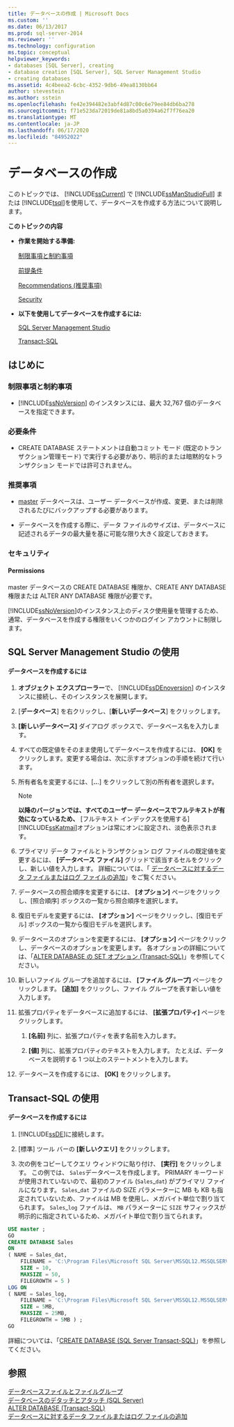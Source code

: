 ```yaml
---
title: データベースの作成 | Microsoft Docs
ms.custom: ''
ms.date: 06/13/2017
ms.prod: sql-server-2014
ms.reviewer: ''
ms.technology: configuration
ms.topic: conceptual
helpviewer_keywords:
- databases [SQL Server], creating
- database creation [SQL Server], SQL Server Management Studio
- creating databases
ms.assetid: 4c4beea2-6cbc-4352-9db6-49ea8130bb64
author: stevestein
ms.author: sstein
ms.openlocfilehash: fe42e394482e3abf4d87c00c6e79ee84db6ba278
ms.sourcegitcommit: f71e523da72019de81a8bd5a0394a62f7f76ea20
ms.translationtype: MT
ms.contentlocale: ja-JP
ms.lasthandoff: 06/17/2020
ms.locfileid: "84952022"
---
```

# <a name="create-a-database"></a>データベースの作成
  このトピックでは、 [!INCLUDE[ssCurrent](../../includes/sscurrent-md.md)] で [!INCLUDE[ssManStudioFull](../../includes/ssmanstudiofull-md.md)] または [!INCLUDE[tsql](../../includes/tsql-md.md)]を使用して、データベースを作成する方法について説明します。  
  
 **このトピックの内容**  
  
-   **作業を開始する準備:**  
  
     [制限事項と制約事項](#Restrictions)  
  
     [前提条件](#Prerequisites)  
  
     [Recommendations (推奨事項)](#Recommendations)  
  
     [Security](#Security)  
  
-   **以下を使用してデータベースを作成するには:**  
  
     [SQL Server Management Studio](#SSMSProcedure)  
  
     [Transact-SQL](#TsqlProcedure)  
  
##  <a name="before-you-begin"></a><a name="BeforeYouBegin"></a> はじめに  
  
###  <a name="limitations-and-restrictions"></a><a name="Restrictions"></a> 制限事項と制約事項  
  
-   [!INCLUDE[ssNoVersion](../../includes/ssnoversion-md.md)] のインスタンスには、最大 32,767 個のデータベースを指定できます。  
  
###  <a name="prerequisites"></a><a name="Prerequisites"></a> 必要条件  
  
-   CREATE DATABASE ステートメントは自動コミット モード (既定のトランザクション管理モード) で実行する必要があり、明示的または暗黙的なトランザクション モードでは許可されません。  
  
###  <a name="recommendations"></a><a name="Recommendations"></a> 推奨事項  
  
-   [master](master-database.md) データベースは、ユーザー データベースが作成、変更、または削除されるたびにバックアップする必要があります。  
  
-   データベースを作成する際に、データ ファイルのサイズは、データベースに記述されるデータの最大量を基に可能な限り大きく設定しておきます。  
  
###  <a name="security"></a><a name="Security"></a> セキュリティ  
  
####  <a name="permissions"></a><a name="Permissions"></a> Permissions  
 master データベースの CREATE DATABASE 権限か、CREATE ANY DATABASE 権限または ALTER ANY DATABASE 権限が必要です。  
  
 [!INCLUDE[ssNoVersion](../../includes/ssnoversion-md.md)]のインスタンス上のディスク使用量を管理するため、通常、データベースを作成する権限をいくつかのログイン アカウントに制限します。  
  
##  <a name="using-sql-server-management-studio"></a><a name="SSMSProcedure"></a> SQL Server Management Studio の使用  
  
#### <a name="to-create-a-database"></a>データベースを作成するには  
  
1.  **オブジェクト エクスプローラー**で、 [!INCLUDE[ssDEnoversion](../../includes/ssdenoversion-md.md)] のインスタンスに接続し、そのインスタンスを展開します。  
  
2.  [**データベース**] を右クリックし、[**新しいデータベース**] をクリックします。  
  
3.  **[新しいデータベース]** ダイアログ ボックスで、データベース名を入力します。  
  
4.  すべての既定値をそのまま使用してデータベースを作成するには、 **[OK]** をクリックします。変更する場合は、次に示すオプションの手順を続けて行います。  
  
5.  所有者名を変更するには、[**..**.] をクリックして別の所有者を選択します。  
  
    > [!NOTE]  
    >  **以降のバージョンでは、すべてのユーザー データベースでフルテキストが有効になっているため、** [フルテキスト インデックスを使用する] [!INCLUDE[ssKatmai](../../includes/sskatmai-md.md)]オプションは常にオンに設定され、淡色表示されます。  
  
6.  プライマリ データ ファイルとトランザクション ログ ファイルの既定値を変更するには、 **[データベース ファイル]** グリッドで該当するセルをクリックし、新しい値を入力します。 詳細については、「 [データベースに対するデータ ファイルまたはログ ファイルの追加](add-data-or-log-files-to-a-database.md)」をご覧ください。  
  
7.  データベースの照合順序を変更するには、 **[オプション]** ページをクリックし、[照合順序] ボックスの一覧から照合順序を選択します。  
  
8.  復旧モデルを変更するには、 **[オプション]** ページをクリックし、[復旧モデル] ボックスの一覧から復旧モデルを選択します。  
  
9. データベースのオプションを変更するには、 **[オプション]** ページをクリックし、データベースのオプションを変更します。 各オプションの詳細については、「[ALTER DATABASE の SET オプション &#40;Transact-SQL&#41;](/sql/t-sql/statements/alter-database-transact-sql-set-options)」を参照してください。  
  
10. 新しいファイル グループを追加するには、 **[ファイル グループ]** ページをクリックします。 **[追加]** をクリックし、ファイル グループを表す新しい値を入力します。  
  
11. 拡張プロパティをデータベースに追加するには、 **[拡張プロパティ]** ページをクリックします。  
  
    1.  **[名前]** 列に、拡張プロパティを表す名前を入力します。  
  
    2.  **[値]** 列に、拡張プロパティのテキストを入力します。 たとえば、データベースを説明する 1 つ以上のステートメントを入力します。  
  
12. データベースを作成するには、 **[OK]** をクリックします。  
  
##  <a name="using-transact-sql"></a><a name="TsqlProcedure"></a> Transact-SQL の使用  
  
#### <a name="to-create-a-database"></a>データベースを作成するには  
  
1.  [!INCLUDE[ssDE](../../includes/ssde-md.md)]に接続します。  
  
2.  [標準] ツール バーの **[新しいクエリ]** をクリックします。  
  
3.  次の例をコピーしてクエリ ウィンドウに貼り付け、 **[実行]** をクリックします。 この例では、 `Sales`データベースを作成します。 PRIMARY キーワードが使用されていないので、最初のファイル (`Sales`_`dat`) がプライマリ ファイルになります。 `Sales`\_`dat` ファイルの SIZE パラメーターに MB も KB も指定されていないため、ファイルは MB を使用し、メガバイト単位で割り当てられます。 `Sales`\_`log` ファイルは、 `MB` パラメーターに `SIZE` サフィックスが明示的に指定されているため、メガバイト単位で割り当てられます。  
  
```sql  
USE master ;  
GO  
CREATE DATABASE Sales  
ON   
( NAME = Sales_dat,  
    FILENAME = 'C:\Program Files\Microsoft SQL Server\MSSQL12.MSSQLSERVER\MSSQL\DATA\saledat.mdf',  
    SIZE = 10,  
    MAXSIZE = 50,  
    FILEGROWTH = 5 )  
LOG ON  
( NAME = Sales_log,  
    FILENAME = 'C:\Program Files\Microsoft SQL Server\MSSQL12.MSSQLSERVER\MSSQL\DATA\salelog.ldf',  
    SIZE = 5MB,  
    MAXSIZE = 25MB,  
    FILEGROWTH = 5MB ) ;  
GO  
```  
  
 詳細については、「[CREATE DATABASE &#40;SQL Server Transact-SQL&#41;](/sql/t-sql/statements/create-database-sql-server-transact-sql)」を参照してください。  
  
## <a name="see-also"></a>参照  
 [データベースファイルとファイルグループ](database-files-and-filegroups.md)   
 [データベースのデタッチとアタッチ &#40;SQL Server&#41;](database-detach-and-attach-sql-server.md)   
 [ALTER DATABASE &#40;Transact-SQL&#41;](/sql/t-sql/statements/alter-database-transact-sql)   
 [データベースに対するデータ ファイルまたはログ ファイルの追加](add-data-or-log-files-to-a-database.md)  
  
  
